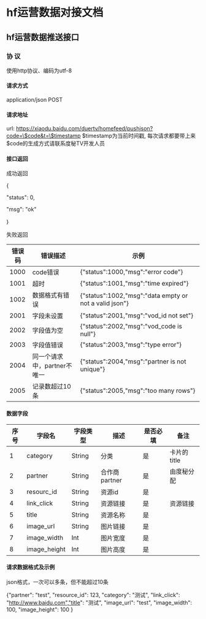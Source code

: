 # hf运营数据对接文档

## hf运营数据推送接口

### 协 议

使用http协议、编码为utf-8

#### 请求方式

application/json POST

#### 请求地址

url: https://xiaodu.baidu.com/duertv/homefeed/pushjson?code=\$code&t=\$timestamp $timestamp为当前时间戳, 每次请求都要带上来 $code的生成方式请联系度秘TV开发人员
#### 接口返回

成功返回

{

"status": 0,

"msg": "ok"

｝

失败返回

| 错误码 | 错误描述 | 示例 |
|---|---|---|
|1000 | code错误 | {"status":1000,"msg":"error code"} |
|1001 | 超时 | {"status":1001,"msg":"time expired"} |
|1002 | 数据格式有错误 | {"status":1002,"msg":"data empty or not a valid json"} |
|2001 | 字段未设置 | {"status":2001,"msg":"vod_id not set"} |
|2002 | 字段值为空 | {"status":2002,"msg":"vod_code is null"} |
|2003 | 字段值错误 | {"status":2003,"msg":"type error"} |
|2004 | 同一个请求中，partner不唯一 | {"status":2004,"msg":"partner is not unique"} |
|2005 | 记录数超过10条 | {"status":2005,"msg":"too many rows"} |

#### 数据字段

|序号 | 字段名 | 字段类型 | 描述 |是否必填 | 备注 |
|---|---|---|---|---|---|
| 1| category | String | 分类 | 是 | 卡片的title |
| 2| partner| String | 合作商partner | 是 | 由度秘分配 |
| 3| resourc_id| String | 资源id | 是 | |
| 4| link_click| String | 资源链接| 是 | 资源链接 |
| 5| title| String| 资源名称 | 是 | |
| 6| image_url| String| 图片链接 | 是 | |
| 7| image_width| Int| 图片宽度 | 是 | |
| 8| image_height| Int| 图片高度 | 是 | |

#### 请求数据格式及示例

json格式，一次可以多条，但不能超过10条

{"partner": "test", "resource_id": 123, "category": "测试", "link_click": "http://www.baidu.com","title": "测试", "image_url": "test", "image_width": 100, "image_height": 100 }
